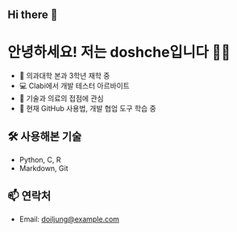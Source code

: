 ## Hi there 👋

<!--
**dohsche/dohsche** is a ✨ _special_ ✨ repository because its `README.md` (this file) appears on your GitHub profile.

Here are some ideas to get you started:

- 🔭 I’m currently working on ...
- 🌱 I’m currently learning ...
- 👯 I’m looking to collaborate on ...
- 🤔 I’m looking for help with ...
- 💬 Ask me about ...
- 📫 How to reach me: ...
- 😄 Pronouns: ...
- ⚡ Fun fact: ...
-->
# 안녕하세요! 저는 doshche입니다 👩‍⚕️

- 🧬 의과대학 본과 3학년 재학 중
- 💻 Clabi에서 개발 테스터 아르바이트
- 👀 기술과 의료의 접점에 관심
- 🌱 현재 GitHub 사용법, 개발 협업 도구 학습 중

## 🛠️ 사용해본 기술
- Python, C, R
- Markdown, Git

## 📫 연락처
- Email: doiljung@example.com

